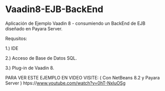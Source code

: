 # Vaadin8-EJB-BackEnd
Aplicación de Ejemplo Vaadin 8 - consumiendo un BackEnd de EJB diseñado en Payara Server.

Requsitos:

1.) IDE

2.) Acceso de Base de Datos SQL.

3.) Plug-in de Vaadin 8.


PARA VER ESTE EJEMPLO EN VIDEO VISITE: ( Con NetBeans 8.2 y Payara Server )
 htps://www.youtube.com/watch?v=0hT-NxluOSg
 
 
  
